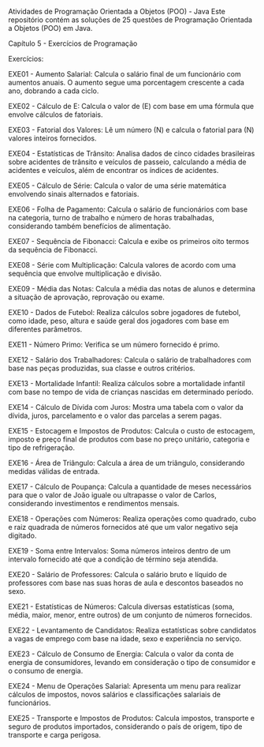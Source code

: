 Atividades de Programação Orientada a Objetos (POO) - Java
Este repositório contém as soluções de 25 questões de Programação Orientada a Objetos (POO) em Java.

Capítulo 5 - Exercícios de Programação

Exercícios:

EXE01 - Aumento Salarial: Calcula o salário final de um funcionário com aumentos anuais. O aumento segue uma porcentagem crescente a cada ano, dobrando a cada ciclo.


EXE02 - Cálculo de E: Calcula o valor de (E) com base em uma fórmula que envolve cálculos de fatoriais.


EXE03 - Fatorial dos Valores: Lê um número (N) e calcula o fatorial para (N) valores inteiros fornecidos.


EXE04 - Estatísticas de Trânsito: Analisa dados de cinco cidades brasileiras sobre acidentes de trânsito e veículos de passeio, calculando a média de acidentes e veículos, além de encontrar os índices de acidentes.


EXE05 - Cálculo de Série: Calcula o valor de uma série matemática envolvendo sinais alternados e fatoriais.


EXE06 - Folha de Pagamento: Calcula o salário de funcionários com base na categoria, turno de trabalho e número de horas trabalhadas, considerando também benefícios de alimentação.


EXE07 - Sequência de Fibonacci: Calcula e exibe os primeiros oito termos da sequência de Fibonacci.


EXE08 - Série com Multiplicação: Calcula valores de acordo com uma sequência que envolve multiplicação e divisão.


EXE09 - Média das Notas: Calcula a média das notas de alunos e determina a situação de aprovação, reprovação ou exame.


EXE10 - Dados de Futebol: Realiza cálculos sobre jogadores de futebol, como idade, peso, altura e saúde geral dos jogadores com base em diferentes parâmetros.


EXE11 - Número Primo: Verifica se um número fornecido é primo.


EXE12 - Salário dos Trabalhadores: Calcula o salário de trabalhadores com base nas peças produzidas, sua classe e outros critérios.


EXE13 - Mortalidade Infantil: Realiza cálculos sobre a mortalidade infantil com base no tempo de vida de crianças nascidas em determinado período.


EXE14 - Cálculo de Dívida com Juros: Mostra uma tabela com o valor da dívida, juros, parcelamento e o valor das parcelas a serem pagas.


EXE15 - Estocagem e Impostos de Produtos: Calcula o custo de estocagem, imposto e preço final de produtos com base no preço unitário, categoria e tipo de refrigeração.


EXE16 - Área de Triângulo: Calcula a área de um triângulo, considerando medidas válidas de entrada.


EXE17 - Cálculo de Poupança: Calcula a quantidade de meses necessários para que o valor de João iguale ou ultrapasse o valor de Carlos, considerando investimentos e rendimentos mensais.


EXE18 - Operações com Números: Realiza operações como quadrado, cubo e raiz quadrada de números fornecidos até que um valor negativo seja digitado.


EXE19 - Soma entre Intervalos: Soma números inteiros dentro de um intervalo fornecido até que a condição de término seja atendida.


EXE20 - Salário de Professores: Calcula o salário bruto e líquido de professores com base nas suas horas de aula e descontos baseados no sexo.


EXE21 - Estatísticas de Números: Calcula diversas estatísticas (soma, média, maior, menor, entre outros) de um conjunto de números fornecidos.


EXE22 - Levantamento de Candidatos: Realiza estatísticas sobre candidatos a vagas de emprego com base na idade, sexo e experiência no serviço.


EXE23 - Cálculo de Consumo de Energia: Calcula o valor da conta de energia de consumidores, levando em consideração o tipo de consumidor e o consumo de energia.


EXE24 - Menu de Operações Salarial: Apresenta um menu para realizar cálculos de impostos, novos salários e classificações salariais de funcionários.


EXE25 - Transporte e Impostos de Produtos: Calcula impostos, transporte e seguro de produtos importados, considerando o país de origem, tipo de transporte e carga perigosa.
